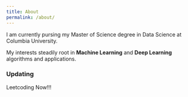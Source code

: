 ```yaml
---
title: About
permalink: /about/
---
```


I am currently pursing my Master of Science degree in Data Science at Columbia University.

My interests steadily root in **Machine Learning** and **Deep Learning** algorithms and applications.

### Updating

Leetcoding Now!!!
